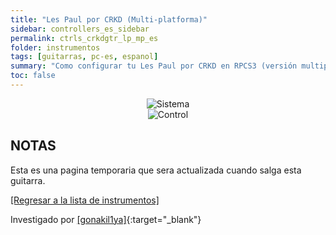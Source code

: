 ```yaml
---
title: "Les Paul por CRKD (Multi-platforma)"
sidebar: controllers_es_sidebar
permalink: ctrls_crkdgtr_lp_mp_es
folder: instrumentos
tags: [guitarras, pc-es, espanol]
summary: "Como configurar tu Les Paul por CRKD en RPCS3 (versión multiplat)."
toc: false
---
```


<div align="center"> <img src="https://rb3pc.milohax.org/images/instruments/plat/crkd.png" alt="Sistema" title="Sistema"></div>

<div align="center"> <img src="https://rb3pc.milohax.org/images/instruments/cont/crkdlpcontroller.png" alt="Control" title="Control"></div>

## NOTAS

Esta es una pagina temporaria que sera actualizada cuando salga esta guitarra.

[[Regresar a la lista de instrumentos]](https://rb3pc.milohax.org/ctrls_es#lista-de-instrumentos)

Investigado por [[gonakil1ya]](https://gonakillya.neocities.org){:target="_blank"}
